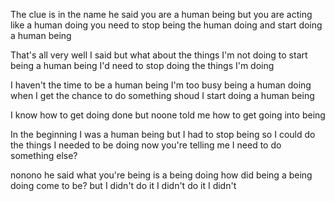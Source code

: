 

The clue is in the name he said
you are a human being
but you are acting like a human doing
you need to stop being the human doing
and start doing a human being

That's all very well I said
but what about the things I'm not doing
to start being a human being
I'd need to stop doing the things I'm doing

I haven't the time to be a human being 
I'm too busy being a human doing
when I get the chance to do something
shoud I start doing a human being

I know how to get doing done
but noone told me how to get going into being

In the beginning I was a human being 
but I had to stop being so I could do the things I needed to be doing
now you're telling me I need to do something else? 

nonono he said
what you're being is a being doing
how did being a being doing come to be?
but I didn't do it
I didn't do it
I didn't
